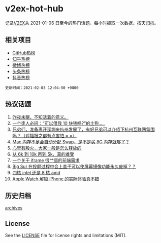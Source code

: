 # v2ex-hot-hub

 记录[V2EX](https://www.v2ex.com/)从 2021-01-06 日至今的热门话题。每小时抓取一次数据，按天[归档](archives)。
 
 ## 相关项目

- [GitHub热榜](https://github.com/lonnyzhang423/github-hot-hub)
- [知乎热榜](https://github.com/lonnyzhang423/zhihu-hot-hub)
- [微博热榜](https://github.com/lonnyzhang423/weibo-hot-hub)
- [头条热榜](https://github.com/lonnyzhang423/toutiao-hot-hub)
- [抖音热榜](https://github.com/lonnyzhang423/douyin-hot-hub)


 `更新时间：2021-02-03 12:04:50 +0800`

## 热议话题

1. [昨夜未眠，不知活着的意义。](https://www.v2ex.com/t/750791)
1. [一个逢人必问：“可以借我 10 块钱吗?”的土狗.....](https://www.v2ex.com/t/750629)
1. [兄弟们，准备离开深圳来杭州发展了，有好兄弟可以介绍下杭州互联网氛围吗？（对福报之都有点害怕 = =）](https://www.v2ex.com/t/750587)
1. [Mac 内存不足会自动分配 Swap，是不是买 8G 内存就够了？](https://www.v2ex.com/t/750730)
1. [心里有股火，大家一般是怎么释放的](https://www.v2ex.com/t/750753)
1. [从 6k 到 10k 再到 5k，真的难受](https://www.v2ex.com/t/750623)
1. [一个关于 iframe 很艹蛋的前端需求](https://www.v2ex.com/t/750642)
1. [Big Sur 在投屏过程中合上盖子可以使屏幕镜像功能永久废掉？？](https://www.v2ex.com/t/750673)
1. [四核 intel 还是 8 核 amd](https://www.v2ex.com/t/750805)
1. [Apple Watch 解锁 iPhone 的实际体验真不错](https://www.v2ex.com/t/750571)

## 历史归档

[archives](archives)

## License

See the [LICENSE](LICENSE) file for license rights and limitations (MIT).
